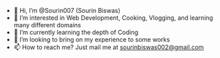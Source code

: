 - 👋 Hi, I’m @Sourin007 (Sourin Biswas)
- 👀 I’m interested in Web Development, Cooking, Vlogging, and learning many different domains
- 🌱 I’m currently learning the depth of Coding
- 💞️ I’m looking to bring on my experience to some works
- 📫 How to reach me? Just mail me at sourinbiswas002@gmail.com

<!---
Sourin007/Sourin007 is a ✨ special ✨ repository because its `README.md` (this file) appears on your GitHub profile.
You can click the Preview link to take a look at your changes.
--->
